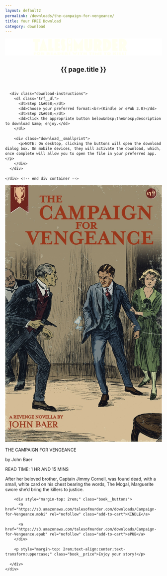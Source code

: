 ```yaml
---
layout: default2
permalink: /downloads/the-campaign-for-vengeance/
title: Your FREE Download
category: download
---
```


<div class="{{ page.title }}">

  <header class="pagehead">
     <section class="pagetitle">
      <img class="hideonmobile" src="/assets/img/site/tmp12.svg" alt="Tales of Murder, for readers with time to kill!">
      <h1><span>{{ page.title }}</span></h1>
    </section> <!-- end div.pagetitle --> 
    
  </header>

  <section class="page-intro">
    <div class="trf__main">
      <!-- <h3 class="intro">Thanks for requesting your Enjoy the story.</h3> -->

      <div class="download-instructions">
        <dl class="trf__dl">
          <dt>Step 1&#058;</dt>
          <dd>Choose your preferred format:<br>(Kindle or ePub 3.0)</dd>
          <dt>Step 2&#058;</dt>
          <dd>Click the appropriate button below&nbsp;the&nbsp;description to download &amp; enjoy.</dd>
        </dl>

        <div class="download__smallprint">
          <p>NOTE: On desktop, clicking the buttons will open the download dialog box. On mobile devices, they will activate the download, which, once complete will allow you to open the file in your preferred app.</p>
        </div>
      </div>

    </div> <!-- end div container -->
  </section>
  
  <section class="intro">
    <div class="freebie">
      <img src="/assets/img/novellas/campaign-for-vengeance.jpg" alt="The Campaign for Vengeance by John Baer">
      <div class="freebie__inner">
        <p class="books__title">THE CAMPAIGN FOR VENGEANCE</p>
        <p class="books__author">by <span>John Baer</span></p>
        <p class="etr">READ TIME: 1 HR AND 15 MINS</p>
        <p>After her beloved brother, Captain Jimmy Cornell, was found dead, with a small, white card on his chest bearing the words, The Mogal, Marguerite swore she’d bring the killers to justice.</p>

        <div style="margin-top: 2rem;" class="book__buttons">
          <a href="https://s3.amazonaws.com/talesofmurder.com/downloads/Campaign-for-Vengeance.mobi" rel="nofollow" class="add-to-cart">KINDLE</a>
          
          <a href="https://s3.amazonaws.com/talesofmurder.com/downloads/Campaign-for-Vengeance.epub" rel="nofollow" class="add-to-cart">ePUB</a>
        </div>

        <p style="margin-top: 2rem;text-align:center;text-transform:uppercase;" class="book__price">Enjoy your story!</p>

      </div>
    </div>
  </section> <!-- end section intro -->

</div>